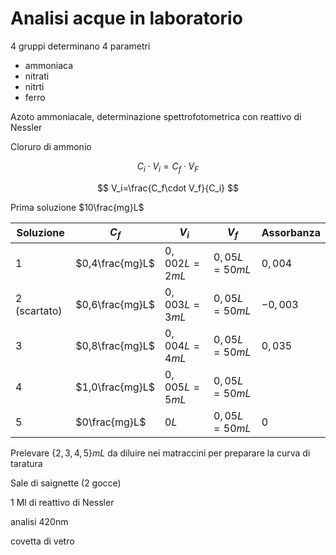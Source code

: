 # Analisi acque  in laboratorio

4 gruppi determinano 4 parametri

* ammoniaca
* nitrati
* nitrti
* ferro


Azoto ammoniacale, determinazione spettrofotometrica con reattivo di Nessler

Cloruro di ammonio


$$
C_i\cdot V_i = C_f \cdot V_F
$$

$$
V_i=\frac{C_f\cdot V_f}{C_i}
$$

Prima soluzione $10\frac{mg}L$


|Soluzione|$C_f$|$V_i$|$V_f$|Assorbanza|
|---|---|---|---|---|
|1|$0,4\frac{mg}L$|$0,002L=2mL$|$0,05L=50mL$|$0,004$|
|2 (scartato)|$0,6\frac{mg}L$|$0,003L=3mL$|$0,05L=50mL$|$-0,003$
|3|$0,8\frac{mg}L$|$0,004L=4mL$|$0,05L=50mL$|$0,035$
|4|$1,0\frac{mg}L$|$0,005L=5mL$|$0,05L=50mL$|
|5|$0\frac{mg}L$|$0L$|$0,05L=50mL$|$0$|

Prelevare $\{2,3,4,5\}mL$ da diluire nei matraccini per preparare la curva di taratura

Sale di saignette (2 gocce)

1 Ml di reattivo di Nessler

analisi 420nm

covetta di vetro
<!--stackedit_data:
eyJoaXN0b3J5IjpbLTIwMDA3ODU5ODEsMTE5MzgwODE0OSwtMT
IxNzAzMTY1MSwzMjMxODU5NywxMzY5NTYzMjgyLDQ4NTM4MTIw
OCw2NDY0MzI5MzhdfQ==
-->